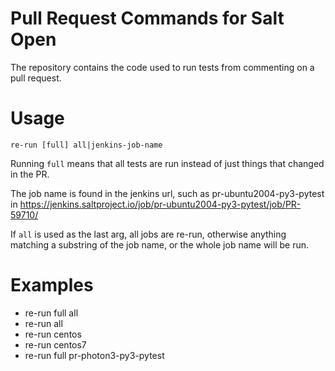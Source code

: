 Pull Request Commands for Salt Open
===================================

The repository contains the code used to run tests from commenting on a pull
request.

Usage
=====

```text
re-run [full] all|jenkins-job-name
```

Running `full` means that all tests are run instead of just things that changed in the PR.

The job name is found in the jenkins url, such as pr-ubuntu2004-py3-pytest in https://jenkins.saltproject.io/job/pr-ubuntu2004-py3-pytest/job/PR-59710/

If `all` is used as the last arg, all jobs are re-run, otherwise anything matching a substring of the job name, or the
whole job name will be run.

Examples
========

- re-run full all
- re-run all
- re-run centos
- re-run centos7
- re-run full pr-photon3-py3-pytest
